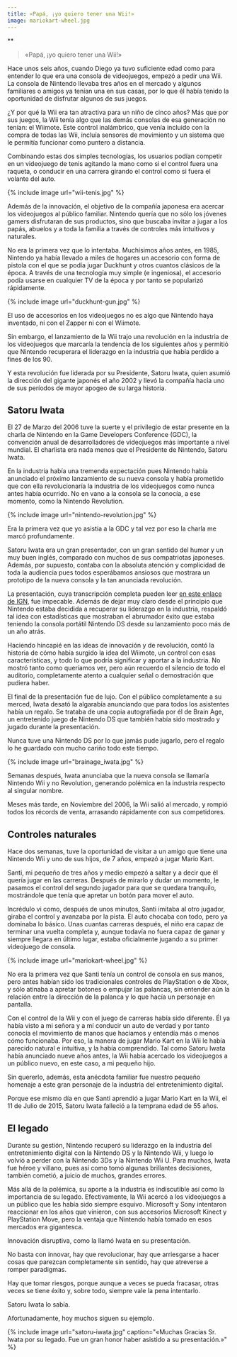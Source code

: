 ```yaml
---
title: «Papá, ¡yo quiero tener una Wii!»
image: mariokart-wheel.jpg
---
```


**

<!--more-->

> «Papá, ¡yo quiero tener una Wii!»

Hace unos seis años, cuando Diego ya tuvo suficiente edad como para entender lo que era una consola de videojuegos, empezó a pedir una Wii. La consola de Nintendo llevaba tres años en el mercado y algunos familiares o amigos ya tenían una en sus casas, por lo que él había tenido la oportunidad de disfrutar algunos de sus juegos.

¿Y por qué la Wii era tan atractiva para un niño de cinco años? Más que por sus juegos, la Wii tenía algo que las demás consolas de esa generación no tenían: el Wiimote. Este control inalámbrico, que venía incluido con la compra de todas las Wii, incluía sensores de movimiento y un sistema que le permitía funcionar como puntero a distancia.

Combinando estas dos simples tecnologías, los usuarios podían competir en un videojuego de tenis agitando la mano como si el control fuera una raqueta, o conducir en una carrera girando el control como si fuera el volante del auto.

{% include image url="wii-tenis.jpg" %}

Además de la innovación, el objetivo de la compañía japonesa era acercar los videojuegos al público familiar. Nintendo quería que no sólo los jóvenes gamers disfrutaran de sus productos, sino que buscaba invitar a jugar a los papás, abuelos y a toda la familia a través de controles más intuitivos y naturales.

No era la primera vez que lo intentaba. Muchísimos años antes, en 1985, Nintendo ya había llevado a miles de hogares un accesorio con forma de pistola con el que se podía jugar Duckhunt y otros cuantos clásicos de la época. A través de una tecnología muy simple (e ingeniosa), el accesorio podía usarse en cualquier TV de la época y por tanto se popularizó rápidamente.

{% include image url="duckhunt-gun.jpg" %}

El uso de accesorios en los videojuegos no es algo que Nintendo haya inventado, ni con el Zapper ni con el Wiimote.

Sin embargo, el lanzamiento de la Wii trajo una revolución en la industria de los videojuegos que marcaría la tendencia de los siguientes años y permitió que Nintendo recuperara el liderazgo en la industria que había perdido a fines de los 90.

Y esta revolución fue liderada por su Presidente, Satoru Iwata, quien asumió la dirección del gigante japonés el año 2002 y llevó la compañía hacia uno de sus períodos de mayor apogeo de su larga historia.

## Satoru Iwata

El 27 de Marzo del 2006 tuve la suerte y el privilegio de estar presente en la charla de Nintendo en la Game Developers Conference (GDC), la convención anual de desarrolladores de videojuegos más importante a nivel mundial. El charlista era nada menos que el Presidente de Nintendo, Satoru Iwata.

En la industria había una tremenda expectación pues Nintendo había anunciado el próximo lanzamiento de su nueva consola y había prometido que con ella revolucionaría la industria de los videojuegos como nunca antes había ocurrido. No en vano a la consola se la conocía, a ese momento, como la Nintendo Revolution.

{% include image url="nintendo-revolution.jpg" %}

Era la primera vez que yo asistía a la GDC y tal vez por eso la charla me marcó profundamente.

Satoru Iwata era un gran presentador, con un gran sentido del humor y un muy buen inglés, comparado con muchos de sus compatriotas japoneses. Además, por supuesto, contaba con la absoluta atención y complicidad de toda la audiencia pues todos esperábamos ansiosos que mostrara un prototipo de la nueva consola y la tan anunciada revolución.

La presentación, cuya transcripción completa pueden leer [en este enlace de IGN](http://www.ign.com/articles/2006/03/27/gdc-06-iwata-keynote-transcript), fue impecable. Además de dejar muy claro desde el principio que Nintendo estaba decidida a recuperar su liderazgo en la industria, respaldó tal idea con estadísticas que mostraban el abrumador éxito que estaba teniendo la consola portátil Nintendo DS desde su lanzamiento poco más de un año atrás.

Haciendo hincapié en las ideas de innovación y de revolución, contó la historia de cómo había surgido la idea del Wiimote, un control con esas características, y todo lo que podría significar y aportar a la industria. No mostró tanto como queríamos ver, pero aún recuerdo el silencio de todo el auditorio, completamente atento a cualquier señal o demostración que pudiera haber.

El final de la presentación fue de lujo. Con el público completamente a su merced, Iwata desató la algarabía anunciando que para todos los asistentes había un regalo. Se trataba de una copia autografiada por él de Brain Age, un entretenido juego de Nintendo DS que también había sido mostrado y jugado durante la presentación.

Nunca tuve una Nintendo DS por lo que jamás pude jugarlo, pero el regalo lo he guardado con mucho cariño todo este tiempo.

{% include image url="brainage_iwata.jpg" %}

Semanas después, Iwata anunciaba que la nueva consola se llamaría Nintendo Wii y no Revolution, generando polémica en la industria respecto al singular nombre.

Meses más tarde, en Noviembre del 2006, la Wii salió al mercado, y rompió todos los récords de venta, arrasando rápidamente con sus competidores.

## Controles naturales

Hace dos semanas, tuve la oportunidad de visitar a un amigo que tiene una Nintendo Wii y uno de sus hijos, de 7 años, empezó a jugar Mario Kart.

Santi, mi pequeño de tres años y medio empezó a saltar y a decir que él quería jugar en las carreras. Después de mirarlo y dudar un momento, le pasamos el control del segundo jugador para que se quedara tranquilo, mostrándole que tenía que apretar un botón para mover el auto.

Incrédulo vi como, después de unos minutos, Santi imitaba al otro jugador, giraba el control y avanzaba por la pista. El auto chocaba con todo, pero ya dominaba lo básico. Unas cuantas carreras después, el niño era capaz de terminar una vuelta completa y, aunque todavía no fuera capaz de ganar y siempre llegara en último lugar, estaba oficialmente jugando a su primer videojuego de consola.

{% include image url="mariokart-wheel.jpg" %}

No era la primera vez que Santi tenía un control de consola en sus manos, pero antes habían sido los tradicionales controles de PlayStation o de Xbox, y sólo atinaba a apretar botones o empujar las palancas, sin entender aún la relación entre la dirección de la palanca y lo que hacía un personaje en pantalla.

Con el control de la Wii y con el juego de carreras había sido diferente. Él ya había visto a mi señora y a mí conducir un auto de verdad y por tanto conocía el movimiento de manos que hacíamos y entendía más o menos cómo funcionaba. Por eso, la manera de jugar Mario Kart en la Wii le había parecido natural e intuitiva, y la había comprendido. Tal como Satoru Iwata había anunciado nueve años antes, la Wii había acercado los videojuegos a un público nuevo, en este caso, a mi pequeño hijo.

Sin quererlo, además, esta anécdota familiar fue nuestro pequeño homenaje a este gran personaje de la industria del entretenimiento digital.

Porque ese mismo día en que Santi aprendió a jugar Mario Kart en la Wii, el 11 de Julio de 2015, Satoru Iwata falleció a la temprana edad de 55 años.

## El legado

Durante su gestión, Nintendo recuperó su liderazgo en la industria del entretenimiento digital con la Nintendo DS y la Nintendo Wii, y luego lo volvió a perder con la Nintendo 3Ds y la Nintendo Wii U. Para muchos, Iwata fue héroe y villano, pues así como tomó algunas brillantes decisiones, también cometió, a juicio de muchos, grandes errores.

Más allá de la polémica, su aporte a la industria es indiscutible así como la importancia de su legado. Efectivamente, la Wii acercó a los videojuegos a un público que les había sido siempre esquivo. Microsoft y Sony intentaron reaccionar en los años que vinieron, con sus accesorios Microsoft Kinect y PlayStation Move, pero la ventaja que Nintendo había tomado en esos mercados era gigantesca.

Innovación disruptiva, como la llamó Iwata en su presentación.

No basta con innovar, hay que revolucionar, hay que arriesgarse a hacer cosas que parezcan completamente sin sentido, hay que atreverse a romper paradigmas.

Hay que tomar riesgos, porque aunque a veces se pueda fracasar, otras veces se tiene éxito y, sobre todo, siempre vale la pena intentarlo.

Satoru Iwata lo sabía.

Afortunadamente, hoy muchos siguen su ejemplo.

{% include image url="satoru-iwata.jpg" caption="«Muchas Gracias Sr. Iwata por su legado. Fue un gran honor haber asistido a su presentación.»" %}
